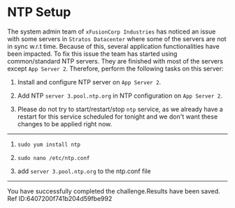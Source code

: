 # NTP Setup

The system admin team of `xFusionCorp Industries` has noticed an issue with some servers in `Stratos Datacenter` where some of the servers are not in sync w.r.t time. Because of this, several application functionalities have been impacted. To fix this issue the team has started using common/standard NTP servers. They are finished with most of the servers except `App Server 2`. Therefore, perform the following tasks on this server:

1. Install and configure NTP server on `App Server 2`.

2. Add NTP `server 3.pool.ntp.org` in NTP configuration on `App Server 2`.

3. Please do not try to start/restart/stop `ntp` service, as we already have a restart for this service scheduled for tonight and we don't want these changes to be applied right now.

---

1. `sudo yum install ntp`

2. `sudo nano /etc/ntp.conf`

3. add `server 3.pool.ntp.org` to the ntp.conf file

---

You have successfully completed the challenge.Results have been saved. Ref ID:6407200f741b204d59fbe992

